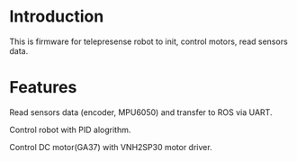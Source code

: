 # Introduction
This is firmware for telepresense robot to init, control motors, read sensors data.

# Features
Read sensors data (encoder, MPU6050) and transfer to ROS via UART.

Control robot with PID alogrithm.

Control DC motor(GA37) with VNH2SP30 motor driver.

